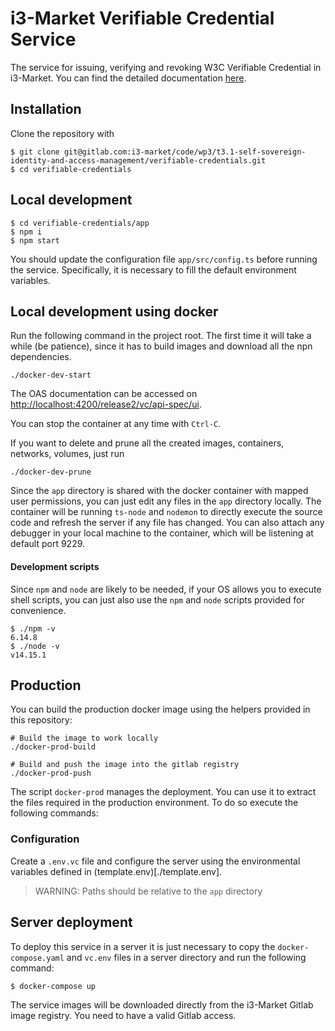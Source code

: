 # i3-Market Verifiable Credential Service

The service for issuing, verifying and revoking W3C Verifiable Credential in i3-Market. 
You can find the detailed documentation [here](https://i3-market.gitlab.io/code/backplane/backplane-api-gateway/backplane-api-specification/systems/trust-security-privacy/ssi-iam/user-centric-authentication.html#troubleshooting).

## Installation

Clone the repository with

```console 
$ git clone git@gitlab.com:i3-market/code/wp3/t3.1-self-sovereign-identity-and-access-management/verifiable-credentials.git
$ cd verifiable-credentials
```

## Local development

```console 
$ cd verifiable-credentials/app
$ npm i
$ npm start
```

You should update the configuration file `app/src/config.ts` before running the service. Specifically, it is necessary to fill the default environment variables. 


## Local development using docker

Run the following command in the project root. The first time it will take a while (be patience), since it has to build images and download all the npn dependencies.

```console
./docker-dev-start
```

The OAS documentation can be accessed on [http://localhost:4200/release2/vc/api-spec/ui](http://localhost:4200/release2/vc/api-spec/ui).

You can stop the container at any time with `Ctrl-C`.

If you want to delete and prune all the created images, containers, networks, volumes, just run

```console
./docker-dev-prune
```

Since the `app` directory is shared with the docker container with mapped user permissions, you can just edit any files in the `app` directory locally. The container will be running `ts-node` and `nodemon` to directly execute the source code and refresh the server if any file has changed. You can also attach any debugger in your local machine to the container, which will be listening at default port 9229.

#### Development scripts

Since `npm` and `node` are likely to be needed, if your OS allows you to execute shell scripts, you can just also use the `npm` and `node` scripts provided for convenience.

```console
$ ./npm -v
6.14.8
$ ./node -v
v14.15.1
```

## Production

You can build the production docker image using the helpers provided in this repository:

```console
# Build the image to work locally
./docker-prod-build

# Build and push the image into the gitlab registry
./docker-prod-push
```

The script `docker-prod` manages the deployment. You can use it to extract the files required in the production environment. To do so execute the following commands:

### Configuration

Create a `.env.vc` file and configure the server using the environmental variables defined in (template.env)[./template.env].

> WARNING: Paths should be relative to the `app` directory

## Server deployment

To deploy this service in a server it is just necessary to copy the `docker-compose.yaml` and `vc.env` files in a server directory and run the following command:

```console
$ docker-compose up
```

The service images will be downloaded directly from the i3-Market Gitlab image registry.
You need to have a valid Gitlab access.